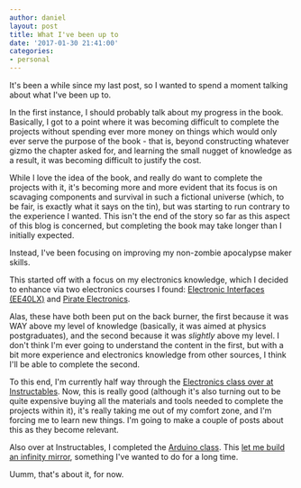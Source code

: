 ```yaml
---
author: daniel
layout: post
title: What I've been up to
date: '2017-01-30 21:41:00'
categories:
- personal
---
```


It's been a while since my last post, so I wanted to spend a moment talking about what I've been up to.

In the first instance, I should probably talk about my progress in the book. Basically, I got to a point where it was becoming difficult to complete the projects without spending ever more money on things which would only ever serve the purpose of the book - that is, beyond constructing whatever gizmo the chapter asked for, and learning the small nugget of knowledge as a result, it was becoming difficult to justify the cost.

While I love the idea of the book, and really do want to complete the projects with it, it's becoming more and more evident that its focus is on scavaging components and survival in such a fictional universe (which, to be fair, is exactly what it says on the tin), but was starting to run contrary to the experience I wanted. This isn't the end of the story so far as this aspect of this blog is concerned, but completing the book may take longer than I initially expected.

Instead, I've been focusing on improving my non-zombie apocalypse maker skills.

This started off with a focus on my electronics knowledge, which I decided to enhance via two electronics courses I found: [Electronic Interfaces (EE40LX)](https://courses.edx.org/courses/course-v1:BerkeleyX+EE40LX+2T2015/info) and [Pirate Electronics](http://pirateselectronics.teachable.com/).

Alas, these have both been put on the back burner, the first because it was WAY above my level of knowledge (basically, it was aimed at physics postgraduates), and the second because it was _slightly_ above my level. I don't think I'm ever going to understand the content in the first, but with a bit more experience and electronics knowledge from other sources, I think I'll be able to complete the second.

To this end, I'm currently half way through the [Electronics class over at Instructables](http://www.instructables.com/class/Electronics-Class/). Now, this is really good (although it's also turning out to be quite expensive buying all the materials and tools needed to complete the projects within it), it's really taking me out of my comfort zone, and I'm forcing me to learn new things. I'm going to make a couple of posts about this as they become relevant.

Also over at Instructables, I completed the [Arduino class](http://www.instructables.com/class/Arduino-Class/). This [let me build an infinity mirror](https://talk.birmingham.io/t/i-built-an-infinity-mirror/3059), something I've wanted to do for a long time.

Uumm, that's about it, for now.
